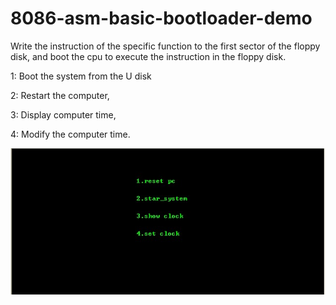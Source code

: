 # 8086-asm-basic-bootloader-demo
Write the instruction of the specific function to the first sector of the floppy disk, and boot the cpu to execute the instruction in the floppy disk.


1: Boot the system from the U disk

2: Restart the computer,

3: Display computer time,

4: Modify the computer time.

![alt text](https://raw.githubusercontent.com/lilien1010/8086-asm-basic-bootloader-demo/master/src/demo.jpg)
